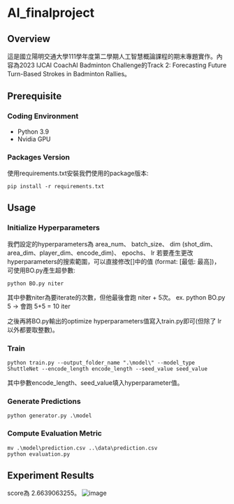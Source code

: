 # AI_finalproject

## Overview

這是國立陽明交通大學111學年度第二學期人工智慧概論課程的期末專題實作。內容為2023 IJCAI CoachAI Badminton Challenge的Track 2: Forecasting Future Turn-Based Strokes in Badminton Rallies。

## Prerequisite

### Coding Environment

* Python 3.9
* Nvidia GPU

### Packages Version

使用requirements.txt安裝我們使用的package版本:

```
pip install -r requirements.txt
```

## Usage

### Initialize Hyperparameters

我們設定的hyperparameters為 area_num、 batch_size、 dim (shot_dim、area_dim、player_dim、encode_dim)、 epochs、 lr 
若要產生更改hyperparameters的搜索範圍，可以直接修改[]中的值 (format: [最低: 最高])，
可使用BO.py產生超參數:

```
python BO.py niter
```

其中參數niter為要iterate的次數，但他最後會跑 niter + 5次。
ex.  python BO.py 5 -> 會跑 5+5 = 10 iter

之後再將BO.py輸出的optimize hyperparameters值寫入train.py即可(但除了 lr 以外都要取整數)。

### Train

```
python train.py --output_folder_name ".\model\" --model_type ShuttleNet --encode_length encode_length --seed_value seed_value
```

其中參數encode_length、seed_value填入hyperparameter值。

### Generate Predictions

```
python generator.py .\model
```

### Compute Evaluation Metric

```
mv .\model\prediction.csv ..\data\prediction.csv
python evaluation.py
```

## Experiment Results

score為	2.6639063255。
![image](https://github.com/ktpss97094/AI_finalproject/assets/122603032/63082eb6-5016-43ff-aa21-b50bb4f754c3)
